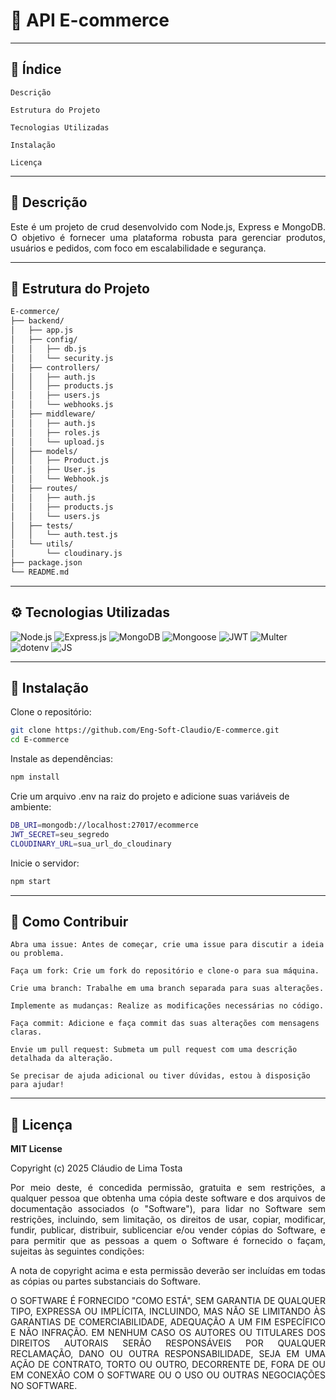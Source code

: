 # 🛒 API E-commerce

---

## 📌 Índice

    Descrição

    Estrutura do Projeto

    Tecnologias Utilizadas

    Instalação

    Licença

---

## 📝 Descrição

<p align="justify">
Este é um projeto de crud desenvolvido com Node.js, Express e MongoDB. O objetivo é fornecer uma plataforma robusta para gerenciar produtos, usuários e pedidos, com foco em escalabilidade e segurança.
</p>

---

## 📂 Estrutura do Projeto
```bash
E-commerce/
├── backend/
│   ├── app.js
│   ├── config/
│   │   ├── db.js
│   │   └── security.js
│   ├── controllers/
│   │   ├── auth.js
│   │   ├── products.js
│   │   ├── users.js
│   │   └── webhooks.js
│   ├── middleware/
│   │   ├── auth.js
│   │   ├── roles.js
│   │   └── upload.js
│   ├── models/
│   │   ├── Product.js
│   │   ├── User.js
│   │   └── Webhook.js
│   ├── routes/
│   │   ├── auth.js
│   │   ├── products.js
│   │   └── users.js
│   ├── tests/
│   │   └── auth.test.js
│   └── utils/
│       └── cloudinary.js
├── package.json
└── README.md
```
---

## ⚙️ Tecnologias Utilizadas


![Node.js](https://img.shields.io/badge/node.js-6DA55F?style=for-the-badge&logo=node.js&logoColor=white)
![Express.js](https://img.shields.io/badge/express.js-%23404d59.svg?style=for-the-badge&logo=express&logoColor=%2361DAFB)
![MongoDB](https://img.shields.io/badge/MongoDB-4ea94b?style=for-the-badge&logo=mongodb&logoColor=white)
![Mongoose](https://img.shields.io/badge/Mongoose-880e4f?style=for-the-badge&logo=mongoose&logoColor=white)
![JWT](https://img.shields.io/badge/JWT-000000?style=for-the-badge&logo=json-web-tokens&logoColor=white)
![Multer](https://img.shields.io/badge/Multer-ff5722?style=for-the-badge&logo=multer&logoColor=white)
![dotenv](https://img.shields.io/badge/dotenv-3e2723?style=for-the-badge&logo=dotenv&logoColor=white)
![JS](https://img.shields.io/badge/-323330?style=for-the-badge&logo=javascript&logoColor=F7DF1E)


---

## 🚀 Instalação

Clone o repositório:
```bash
git clone https://github.com/Eng-Soft-Claudio/E-commerce.git
cd E-commerce
```
Instale as dependências:
```bash
npm install
```
Crie um arquivo .env na raiz do projeto e adicione suas variáveis de ambiente:
```bash
DB_URI=mongodb://localhost:27017/ecommerce
JWT_SECRET=seu_segredo
CLOUDINARY_URL=sua_url_do_cloudinary
```
Inicie o servidor:
```bash
npm start
```
---

## 🤝 Como Contribuir

    Abra uma issue: Antes de começar, crie uma issue para discutir a ideia ou problema.​

    Faça um fork: Crie um fork do repositório e clone-o para sua máquina.​

    Crie uma branch: Trabalhe em uma branch separada para suas alterações.​

    Implemente as mudanças: Realize as modificações necessárias no código.​

    Faça commit: Adicione e faça commit das suas alterações com mensagens claras.​

    Envie um pull request: Submeta um pull request com uma descrição detalhada da alteração.​

    Se precisar de ajuda adicional ou tiver dúvidas, estou à disposição para ajudar!

---

## 📄 Licença

**MIT License**

<p align="justify">
Copyright (c) 2025 Cláudio de Lima Tosta
</p>
<p align="justify">
Por meio deste, é concedida permissão, gratuita e sem restrições, a qualquer pessoa que obtenha uma cópia deste software e dos arquivos de documentação associados (o "Software"), para lidar no Software sem restrições, incluindo, sem limitação, os direitos de usar, copiar, modificar, fundir, publicar, distribuir, sublicenciar e/ou vender cópias do Software, e para permitir que as pessoas a quem o Software é fornecido o façam, sujeitas às seguintes condições:
</p>
<p align="justify">
A nota de copyright acima e esta permissão deverão ser incluídas em todas as cópias ou partes substanciais do Software.
</p>
<p align="justify">
O SOFTWARE É FORNECIDO "COMO ESTÁ", SEM GARANTIA DE QUALQUER TIPO, EXPRESSA OU IMPLÍCITA, INCLUINDO, MAS NÃO SE LIMITANDO ÀS GARANTIAS DE COMERCIABILIDADE, ADEQUAÇÃO A UM FIM ESPECÍFICO E NÃO INFRAÇÃO. EM NENHUM CASO OS AUTORES OU TITULARES DOS DIREITOS AUTORAIS SERÃO RESPONSÁVEIS POR QUALQUER RECLAMAÇÃO, DANO OU OUTRA RESPONSABILIDADE, SEJA EM UMA AÇÃO DE CONTRATO, TORTO OU OUTRO, DECORRENTE DE, FORA DE OU EM CONEXÃO COM O SOFTWARE OU O USO OU OUTRAS NEGOCIAÇÕES NO SOFTWARE.
</p>
